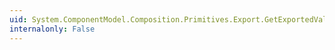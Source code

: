 ```yaml
---
uid: System.ComponentModel.Composition.Primitives.Export.GetExportedValueCore
internalonly: False
---
```

